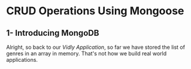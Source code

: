 # CRUD Operations Using Mongoose

## 1- Introducing MongoDB

Alright, so back to our *Vidly Application*, so far we have stored the list of genres in an array in memory. That's not how we build real world applications. 

